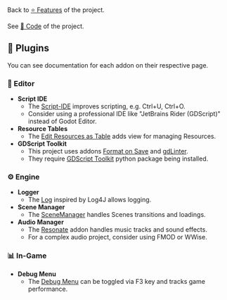 
Back to [⭐ Features](https://github.com/TinyTakinTeller/TakinGodotTemplate/blob/master/.github/docs/FEATURES.md) of the project.

See [🤖 Code](https://github.com/TinyTakinTeller/TakinGodotTemplate/blob/master/.github/docs/CODE.md) of the project.



## 🧩 Plugins


You can see documentation for each addon on their respective page.

### 🔧 Editor

- **Script IDE**
	- The [Script-IDE](https://github.com/Maran23/script-ide) improves scripting, e.g. Ctrl+U, Ctrl+O.
	- Consider using a professional IDE like "JetBrains Rider (GDScript)" instead of Godot Editor.
- **Resource Tables**
	- The [Edit Resources as Table](https://github.com/don-tnowe/godot-resources-as-sheets-plugin/tree/Godot-4) adds view for managing Resources.
- **GDScript Toolkit**
	- This project uses addons [Format on Save](https://github.com/ryan-haskell/gdformat-on-save) and [gdLinter](https://github.com/el-falso/gdlinter).
	- They require [GDScript Toolkit](https://github.com/Scony/godot-gdscript-toolkit) python package being installed.

### ⚙️ Engine

- **Logger**
	- The [Log](https://github.com/albinaask/Log) inspired by Log4J allows logging.
- **Scene Manager**
	- The [SceneManager](https://github.com/maktoobgar/scene_manager) handles Scenes transitions and loadings.
- **Audio Manager**
	- The [Resonate](https://github.com/hugemenace/resonate) addon handles music tracks and sound effects.
	- For a complex audio project, consider using FMOD or WWise.

### 📊 In-Game
- **Debug Menu**
	- The [Debug Menu](https://github.com/godot-extended-libraries/godot-debug-menu) can be toggled via F3 key and tracks game performance.
